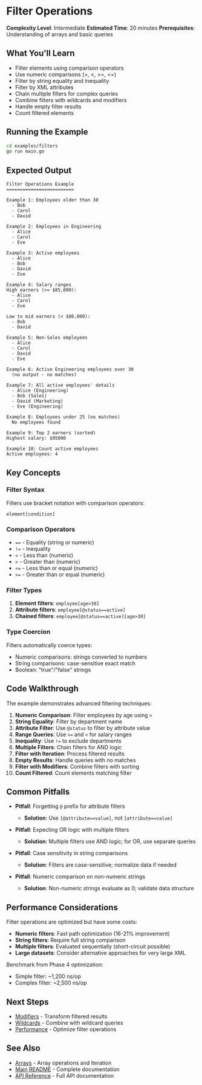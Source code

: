 # Filter Operations

**Complexity Level**: Intermediate
**Estimated Time**: 20 minutes
**Prerequisites**: Understanding of arrays and basic queries

## What You'll Learn

- Filter elements using comparison operators
- Use numeric comparisons (>, <, >=, <=)
- Filter by string equality and inequality
- Filter by XML attributes
- Chain multiple filters for complex queries
- Combine filters with wildcards and modifiers
- Handle empty filter results
- Count filtered elements

## Running the Example

```bash
cd examples/filters
go run main.go
```

## Expected Output

```
Filter Operations Example
=========================

Example 1: Employees older than 30
  - Bob
  - Carol
  - David

Example 2: Employees in Engineering
  - Alice
  - Carol
  - Eve

Example 3: Active employees
  - Alice
  - Bob
  - David
  - Eve

Example 4: Salary ranges
High earners (>= $85,000):
  - Alice
  - Carol
  - Eve

Low to mid earners (< $80,000):
  - Bob
  - David

Example 5: Non-Sales employees
  - Alice
  - Carol
  - David
  - Eve

Example 6: Active Engineering employees over 30
  (no output - no matches)

Example 7: All active employees' details
  - Alice (Engineering)
  - Bob (Sales)
  - David (Marketing)
  - Eve (Engineering)

Example 8: Employees under 25 (no matches)
  No employees found

Example 9: Top 2 earners (sorted)
Highest salary: $95000

Example 10: Count active employees
Active employees: 4
```

## Key Concepts

### Filter Syntax

Filters use bracket notation with comparison operators:
```
element[condition]
```

### Comparison Operators

- `==` - Equality (string or numeric)
- `!=` - Inequality
- `<` - Less than (numeric)
- `>` - Greater than (numeric)
- `<=` - Less than or equal (numeric)
- `>=` - Greater than or equal (numeric)

### Filter Types

1. **Element filters**: `employee[age>30]`
2. **Attribute filters**: `employee[@status==active]`
3. **Chained filters**: `employee[@status==active][age>30]`

### Type Coercion

Filters automatically coerce types:
- Numeric comparisons: strings converted to numbers
- String comparisons: case-sensitive exact match
- Boolean: "true"/"false" strings

## Code Walkthrough

The example demonstrates advanced filtering techniques:

1. **Numeric Comparison**: Filter employees by age using `>`
2. **String Equality**: Filter by department name
3. **Attribute Filter**: Use `@status` to filter by attribute value
4. **Range Queries**: Use `>=` and `<` for salary ranges
5. **Inequality**: Use `!=` to exclude departments
6. **Multiple Filters**: Chain filters for AND logic
7. **Filter with Iteration**: Process filtered results
8. **Empty Results**: Handle queries with no matches
9. **Filter with Modifiers**: Combine filters with sorting
10. **Count Filtered**: Count elements matching filter

## Common Pitfalls

- **Pitfall**: Forgetting `@` prefix for attribute filters
  - **Solution**: Use `[@attribute==value]`, not `[attribute==value]`

- **Pitfall**: Expecting OR logic with multiple filters
  - **Solution**: Multiple filters use AND logic; for OR, use separate queries

- **Pitfall**: Case sensitivity in string comparisons
  - **Solution**: Filters are case-sensitive; normalize data if needed

- **Pitfall**: Numeric comparison on non-numeric strings
  - **Solution**: Non-numeric strings evaluate as 0; validate data structure

## Performance Considerations

Filter operations are optimized but have some costs:

- **Numeric filters**: Fast path optimization (16-21% improvement)
- **String filters**: Require full string comparison
- **Multiple filters**: Evaluated sequentially (short-circuit possible)
- **Large datasets**: Consider alternative approaches for very large XML

Benchmark from Phase 4 optimization:
- Simple filter: ~1,200 ns/op
- Complex filter: ~2,500 ns/op

## Next Steps

- [Modifiers](../modifiers/) - Transform filtered results
- [Wildcards](../basic-get/) - Combine with wildcard queries
- [Performance](../performance/) - Optimize filter operations

## See Also

- [Arrays](../arrays/) - Array operations and iteration
- [Main README](../../README.md) - Complete documentation
- [API Reference](https://pkg.go.dev/github.com/netascode/xmldot) - Full API documentation
